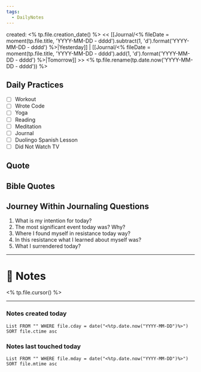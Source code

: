 ```yaml
---
tags:
  - DailyNotes
---
```

created: <% tp.file.creation_date() %>
<< [[Journal/<% fileDate = moment(tp.file.title, 'YYYY-MM-DD - dddd').subtract(1, 'd').format('YYYY-MM-DD - dddd') %>|Yesterday]] | [[Journal/<% fileDate = moment(tp.file.title, 'YYYY-MM-DD - dddd').add(1, 'd').format('YYYY-MM-DD - dddd') %>|Tomorrow]] >>
<% tp.file.rename(tp.date.now('YYYY-MM-DD - dddd')) %>

## Daily Practices
- [ ] Workout
- [ ] Wrote Code
- [ ] Yoga
- [ ] Reading
- [ ] Meditation
- [ ] Journal
- [ ] Duolingo Spanish Lesson
- [ ] Did Not Watch TV

## Quote

## Bible Quotes

## Journey Within Journaling Questions
1. What is my intention for today?
2. The most significant event today was?  Why?
3. Where I found myself in resistance today way?
4. In this resistance what I learned about myself was?
5. What I surrendered today?

---
# 📝 Notes
<% tp.file.cursor() %>

---
### Notes created today
```dataview
List FROM "" WHERE file.cday = date("<%tp.date.now("YYYY-MM-DD")%>") SORT file.ctime asc
```

### Notes last touched today
```dataview
List FROM "" WHERE file.mday = date("<%tp.date.now("YYYY-MM-DD")%>") SORT file.mtime asc
```
